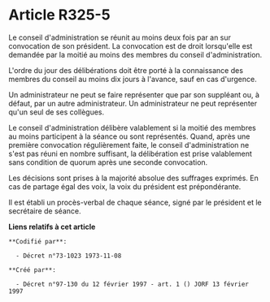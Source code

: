 # Article R325-5

Le conseil d'administration se réunit au moins deux fois par an sur convocation de son président. La convocation est de droit
lorsqu'elle est demandée par la moitié au moins des membres du conseil d'administration.

L'ordre du jour des délibérations doit être porté à la connaissance des membres du conseil au moins dix jours à l'avance,
sauf en cas d'urgence.

Un administrateur ne peut se faire représenter que par son suppléant ou, à défaut, par un autre administrateur. Un
administrateur ne peut représenter qu'un seul de ses collègues.

Le conseil d'administration délibère valablement si la moitié des membres au moins participent à la séance ou sont
représentés. Quand, après une première convocation régulièrement faite, le conseil d'administration ne s'est pas réuni en
nombre suffisant, la délibération est prise valablement sans condition de quorum après une seconde convocation.

Les décisions sont prises à la majorité absolue des suffrages exprimés. En cas de partage égal des voix, la voix du président
est prépondérante.

Il est établi un procès-verbal de chaque séance, signé par le président et le secrétaire de séance.

**Liens relatifs à cet article**

	**Codifié par**:

	  - Décret n°73-1023 1973-11-08

	**Créé par**:

	  - Décret n°97-130 du 12 février 1997 - art. 1 () JORF 13 février 1997

